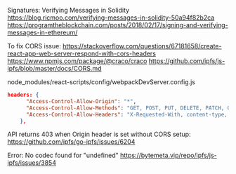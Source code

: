 Signatures: Verifying Messages in Solidity
https://blog.ricmoo.com/verifying-messages-in-solidity-50a94f82b2ca
https://programtheblockchain.com/posts/2018/02/17/signing-and-verifying-messages-in-ethereum/

To fix CORS issue:
https://stackoverflow.com/questions/67181658/create-react-app-web-server-respond-with-cors-headers
https://www.npmjs.com/package/@craco/craco
https://github.com/ipfs/js-ipfs/blob/master/docs/CORS.md

node_modules/react-scripts/config/webpackDevServer.config.js
```json
headers: {
      "Access-Control-Allow-Origin": "*",
      "Access-Control-Allow-Methods": "GET, POST, PUT, DELETE, PATCH, OPTIONS",
      "Access-Control-Allow-Headers": "X-Requested-With, content-type, Authorization"
    },
```

API returns 403 when Origin header is set without CORS setup:
https://github.com/ipfs/go-ipfs/issues/6204

Error: No codec found for "undefined"
https://bytemeta.vip/repo/ipfs/js-ipfs/issues/3854